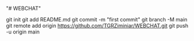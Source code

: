 "# WEBCHAT" 

git init
git add README.md
git commit -m "first commit"
git branch -M main
git remote add origin https://github.com/TGRZiminiar/WEBCHAT.git
git push -u origin main